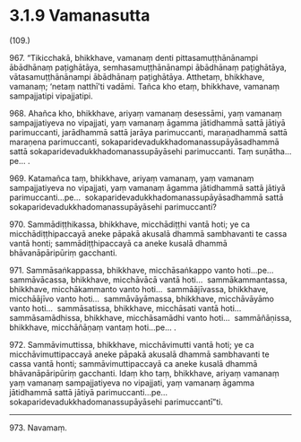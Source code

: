

# 3.1.9 Vamanasutta




(109.)

967\. “Tikicchakā, bhikkhave, vamanaṃ denti pittasamuṭṭhānānampi ābādhānaṃ paṭighātāya, semhasamuṭṭhānānampi ābādhānaṃ paṭighātāya, vātasamuṭṭhānānampi ābādhānaṃ paṭighātāya. Atthetaṃ, bhikkhave, vamanaṃ; ‘netaṃ natthī’ti vadāmi. Tañca kho etaṃ, bhikkhave, vamanaṃ sampajjatipi vipajjatipi.

968\. Ahañca kho, bhikkhave, ariyaṃ vamanaṃ desessāmi, yaṃ vamanaṃ sampajjatiyeva no vipajjati, yaṃ vamanaṃ āgamma jātidhammā sattā jātiyā parimuccanti, jarādhammā sattā jarāya parimuccanti, maraṇadhammā sattā maraṇena parimuccanti, sokaparidevadukkhadomanassupāyāsadhammā sattā sokaparidevadukkhadomanassupāyāsehi parimuccanti. Taṃ suṇātha…pe… .

969\. Katamañca taṃ, bhikkhave, ariyaṃ vamanaṃ, yaṃ vamanaṃ sampajjatiyeva no vipajjati, yaṃ vamanaṃ āgamma jātidhammā sattā jātiyā parimuccanti…pe…  sokaparidevadukkhadomanassupāyāsadhammā sattā sokaparidevadukkhadomanassupāyāsehi parimuccanti?

970\. Sammādiṭṭhikassa, bhikkhave, micchādiṭṭhi vantā hoti; ye ca micchādiṭṭhipaccayā aneke pāpakā akusalā dhammā sambhavanti te cassa vantā honti; sammādiṭṭhipaccayā ca aneke kusalā dhammā bhāvanāpāripūriṃ gacchanti.

971\. Sammāsaṅkappassa, bhikkhave, micchāsaṅkappo vanto hoti…pe…  sammāvācassa, bhikkhave, micchāvācā vantā hoti…  sammākammantassa, bhikkhave, micchākammanto vanto hoti…  sammāājīvassa, bhikkhave, micchāājīvo vanto hoti…  sammāvāyāmassa, bhikkhave, micchāvāyāmo vanto hoti…  sammāsatissa, bhikkhave, micchāsati vantā hoti…  sammāsamādhissa, bhikkhave, micchāsamādhi vanto hoti…  sammāñāṇissa, bhikkhave, micchāñāṇaṃ vantaṃ hoti…pe… .

972\. Sammāvimuttissa, bhikkhave, micchāvimutti vantā hoti; ye ca micchāvimuttipaccayā aneke pāpakā akusalā dhammā sambhavanti te cassa vantā honti; sammāvimuttipaccayā ca aneke kusalā dhammā bhāvanāpāripūriṃ gacchanti. Idaṃ kho taṃ, bhikkhave, ariyaṃ vamanaṃ yaṃ vamanaṃ sampajjatiyeva no vipajjati, yaṃ vamanaṃ āgamma jātidhammā sattā jātiyā parimuccanti…pe…  sokaparidevadukkhadomanassupāyāsehi parimuccantī”ti.

---

973\. Navamaṃ.





